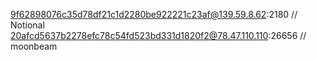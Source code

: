 9f62898076c35d78df21c1d2280be922221c23af@139.59.8.62:2180 // Notional
20afcd5637b2278efc78c54fd523bd331d1820f2@78.47.110.110:26656 // moonbeam
